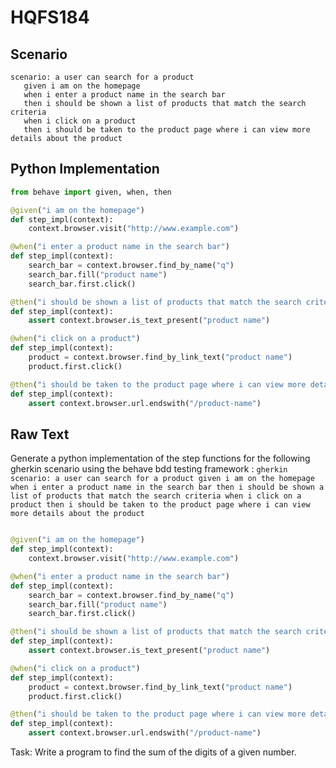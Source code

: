 # HQFS184
## Scenario
```gherkin
scenario: a user can search for a product 
   given i am on the homepage 
   when i enter a product name in the search bar 
   then i should be shown a list of products that match the search criteria 
   when i click on a product 
   then i should be taken to the product page where i can view more details about the product
```


## Python Implementation
```python
from behave import given, when, then

@given("i am on the homepage")
def step_impl(context):
    context.browser.visit("http://www.example.com")

@when("i enter a product name in the search bar")
def step_impl(context):
    search_bar = context.browser.find_by_name("q")
    search_bar.fill("product name")
    search_bar.first.click()

@then("i should be shown a list of products that match the search criteria")
def step_impl(context):
    assert context.browser.is_text_present("product name")

@when("i click on a product")
def step_impl(context):
    product = context.browser.find_by_link_text("product name")
    product.first.click()

@then("i should be taken to the product page where i can view more details about the product")
def step_impl(context):
    assert context.browser.url.endswith("/product-name")
```


## Raw Text
Generate a python implementation of the step functions for the following gherkin scenario using the behave bdd testing framework : ```gherkin scenario: a user can search for a product given i am on the homepage when i enter a product name in the search bar then i should be shown a list of products that match the search criteria when i click on a product then i should be taken to the product page where i can view more details about the product ```



```python from behave import given, when, then

@given("i am on the homepage")
def step_impl(context):
    context.browser.visit("http://www.example.com")

@when("i enter a product name in the search bar")
def step_impl(context):
    search_bar = context.browser.find_by_name("q")
    search_bar.fill("product name")
    search_bar.first.click()

@then("i should be shown a list of products that match the search criteria")
def step_impl(context):
    assert context.browser.is_text_present("product name")

@when("i click on a product")
def step_impl(context):
    product = context.browser.find_by_link_text("product name")
    product.first.click()

@then("i should be taken to the product page where i can view more details about the product")
def step_impl(context):
    assert context.browser.url.endswith("/product-name")
```

Task: Write a program to find the sum of the digits of a given number.
